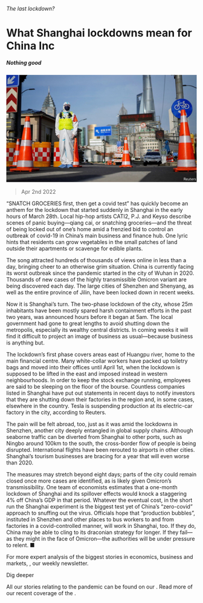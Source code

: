 ###### The last lockdown?

# What Shanghai lockdowns mean for China Inc 

##### Nothing good 

![image](images/20220402_wbp501.jpg) 

> Apr 2nd 2022 

“SNATCH GROCERIES first, then get a covid test” has quickly become an anthem for the lockdown that started suddenly in Shanghai in the early hours of March 28th. Local hip-hop artists CATI2, P.J. and Keyso describe scenes of panic buying—qiang cai, or snatching groceries—and the threat of being locked out of one’s home amid a frenzied bid to control an outbreak of covid-19 in China’s main business and finance hub. One lyric hints that residents can grow vegetables in the small patches of land outside their apartments or scavenge for edible plants.

The song attracted hundreds of thousands of views online in less than a day, bringing cheer to an otherwise grim situation. China is currently facing its worst outbreak since the pandemic started in the city of Wuhan in 2020. Thousands of new cases of the highly transmissible Omicron variant are being discovered each day. The large cities of Shenzhen and Shenyang, as well as the entire province of Jilin, have been locked down in recent weeks.


Now it is Shanghai’s turn. The two-phase lockdown of the city, whose 25m inhabitants have been mostly spared harsh containment efforts in the past two years, was announced hours before it began at 5am. The local government had gone to great lengths to avoid shutting down the metropolis, especially its wealthy central districts. In coming weeks it will find it difficult to project an image of business as usual—because business is anything but.

The lockdown’s first phase covers areas east of Huangpu river, home to the main financial centre. Many white-collar workers have packed up toiletry bags and moved into their offices until April 1st, when the lockdown is supposed to be lifted in the east and imposed instead in western neighbourhoods. In order to keep the stock exchange running, employees are said to be sleeping on the floor of the bourse. Countless companies listed in Shanghai have put out statements in recent days to notify investors that they are shutting down their factories in the region and, in some cases, elsewhere in the country. Tesla is suspending production at its electric-car factory in the city, according to Reuters.

The pain will be felt abroad, too, just as it was amid the lockdowns in Shenzhen, another city deeply entangled in global supply chains. Although seaborne traffic can be diverted from Shanghai to other ports, such as Ningbo around 100km to the south, the cross-border flow of people is being disrupted. International flights have been rerouted to airports in other cities. Shanghai’s tourism businesses are bracing for a year that will even worse than 2020.

The measures may stretch beyond eight days; parts of the city could remain closed once more cases are identified, as is likely given Omicron’s transmissibility. One team of economists estimates that a one-month lockdown of Shanghai and its spillover effects would knock a staggering 4% off China’s GDP in that period. Whatever the eventual cost, in the short run the Shanghai experiment is the biggest test yet of China’s “zero-covid” approach to snuffing out the virus. Officials hope that “production bubbles”, instituted in Shenzhen and other places to bus workers to and from factories in a covid-controlled manner, will work in Shanghai, too. If they do, China may be able to cling to its draconian strategy for longer. If they fail—as they might in the face of Omicron—the authorities will be under pressure to relent. ■

For more expert analysis of the biggest stories in economics, business and markets, , our weekly newsletter. 

Dig deeper

All our stories relating to the pandemic can be found on our . Read more of our recent coverage of the . 

